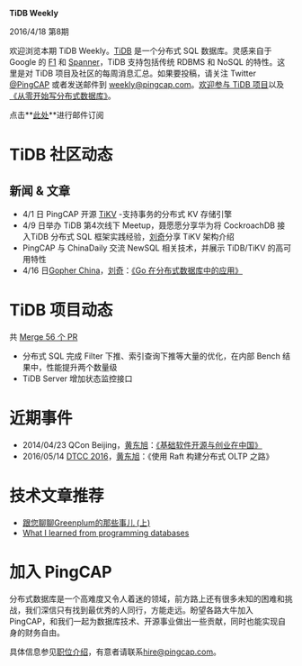 **TiDB Weekly**

   2016/4/18 第8期

   欢迎浏览本期 TiDB Weekly。[TiDB](https://github.com/pingcap/tidb) 是一个分布式 SQL 数据库。灵感来自于 Google 的 [F1](http://research.google.com/pubs/pub41344.html) 和 [Spanner](http://research.google.com/archive/spanner.html)，TiDB 支持包括传统 RDBMS 和 NoSQL 的特性。这里是对 TiDB 项目及社区的每周消息汇总。如果要投稿，请关注 Twitter [@](https://twitter.com/ThisWeekInRust)[PingCAP](https://twitter.com/PingCAP) 或者发送邮件到 [weekly@pingcap.com](mailto:weekly@pingcap.com)。[欢迎参与 TiDB 项目](https://github.com/pingcap/tidb/blob/master/CONTRIBUTING.md)以及[《从零开始写分布式数据库》](https://github.com/ngaut/builddatabase)。

   点击**[此处](http://eepurl.com/bT1FAv)**进行邮件订阅

# **TiDB 社区动态**

## **新闻 & 文章**

* 4/1 日 PingCAP 开源 [TiKV](https://github.com/pingcap/tikv) -支持事务的分布式 KV 存储引擎 
* 4/9 日举办 TiDB 第4次线下 Meetup，聂愿愿分享华为将 CockroachDB 接入TiDB 分布式 SQL 框架实践经验，[刘奇](http://weibo.com/chuangyiyongpin)分享 TiKV 架构介绍
* PingCAP 与 ChinaDaily 交流 NewSQL 相关技术，并展示 TiDB/TiKV 的高可用特性
* 4/16 日[Gopher China](http://gopherchina.org/)，[刘奇](http://weibo.com/chuangyiyongpin)：[《Go 在分布式数据库中的应用》](https://github.com/gopherchina/conference/blob/master/2016/1.2%20%E5%88%98%E5%A5%87%20Go%E5%9C%A8%E5%88%86%E5%B8%83%E5%BC%8F%E6%95%B0%E6%8D%AE%E5%BA%93%E4%B8%AD%E7%9A%84%E5%BA%94%E7%94%A8.pdf)

# **TiDB 项目动态**

共 [Merge 56 个 PR](https://github.com/pingcap/tidb/pulls?utf8=%E2%9C%93&q=is%3Apr+is%3Amerged+merged%3A2016-03-26..2016-04-15+) 

* 分布式 SQL 完成 Filter 下推、索引查询下推等大量的优化，在内部 Bench 结果中，性能提升两个数量级
* TiDB Server 增加状态监控接口

# **近期事件**

* 2014/04/23  QCon Beijing，[黄东旭](http://weibo.com/c4pt0r?is_all=1)：[《基础软件开源与创业在中国》](http://2016.qconbeijing.com/presentation/2808)
* 2016/05/14 [DTCC 2016](http://dtcc.it168.com/jiabin.html)，[黄东旭](http://weibo.com/c4pt0r?is_all=1)：《使用 Raft 构建分布式 OLTP 之路》

# **技术文章推荐**

* [跟您聊聊Greenplum的那些事儿 (上)](http://mp.weixin.qq.com/s?__biz=MzA4NzE4MjIyNA==&mid=402406592&idx=1&sn=d30e49a2585d8698124136ca06ab8b28#rd)
* [What I learned from programming databases](http://www.philipotoole.com/what-i-learned-from-programming-a-database/)

# **加入 PingCAP**

分布式数据库是一个高难度又令人着迷的领域，前方路上还有很多未知的困难和挑战，我们深信只有找到最优秀的人同行，方能走远。盼望各路大牛加入 PingCAP，和我们一起为数据库技术、开源事业做出一些贡献，同时也能实现自身的财务自由。

具体信息参见[职位介绍](http://www.lagou.com/gongsi/j113568.html)，有意者请联系[hire@pingcap.com](mailto:hire@pingcap.com)。
